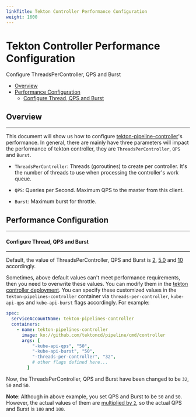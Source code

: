 ```yaml
---
linkTitle: Tekton Controller Performance Configuration
weight: 1600
---
```


# Tekton Controller Performance Configuration
Configure ThreadsPerController, QPS and Burst

- [Overview](#overview)
- [Performance Configuration](#performance-configuration)
  - [Configure Thread, QPS and Burst](#configure-thread-qps-and-burst)

## Overview

---
This document will show us how to configure [tekton-pipeline-controller](https://github.com/tektoncd/pipeline/tree/release-v0.27.x/config/controller.yaml)'s performance. In general, there are mainly have three parameters will impact the performance of tekton controller, they are `ThreadsPerController`, `QPS` and `Burst`.

- `ThreadsPerController`: Threads (goroutines) to create per controller. It's the number of threads to use when processing the controller's work queue.

- `QPS`: Queries per Second. Maximum QPS to the master from this client.

- `Burst`: Maximum burst for throttle.

## Performance Configuration

---
#### Configure Thread, QPS and Burst

---
Default, the value of ThreadsPerController, QPS and Burst is [2](https://github.com/knative/pkg/blob/main/controller/controller.go#L58), [5.0](https://github.com/tektoncd/pipeline/blob/main/vendor/k8s.io/client-go/rest/config.go#L44) and [10](https://github.com/tektoncd/pipeline/blob/main/vendor/k8s.io/client-go/rest/config.go#L45) accordingly.

Sometimes, above default values can't meet performance requirements, then you need to overwrite these values. You can modify them in the [tekton controller deployment](https://github.com/tektoncd/pipeline/tree/release-v0.27.x/config/controller.yaml). You can specify these customized values in the `tekton-pipelines-controller` container via `threads-per-controller`, `kube-api-qps` and `kube-api-burst` flags accordingly. For example:

```yaml
spec:
  serviceAccountName: tekton-pipelines-controller
  containers:
    - name: tekton-pipelines-controller
      image: ko://github.com/tektoncd/pipeline/cmd/controller
      args: [
          "-kube-api-qps", "50",
          "-kube-api-burst", "50",
          "-threads-per-controller", "32",
          # other flags defined here...
        ]
```

Now, the ThreadsPerController, QPS and Burst have been changed to be `32`, `50` and `50`.

**Note**:
Although in above example, you set QPS and Burst to be `50` and `50`. However, the actual values of them are [multiplied by `2`](https://github.com/pierretasci/pipeline/blob/master/cmd/controller/main.go#L83-L84), so the actual QPS and Burst is `100` and `100`.
